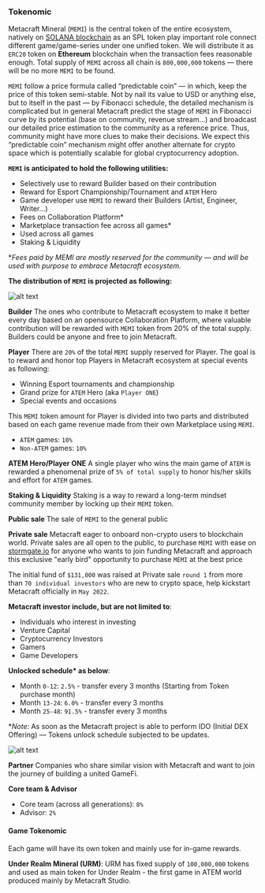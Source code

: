 ### Tokenomic

Metacraft Mineral (`MEMI`) is the central token of the entire ecosystem, natively on [SOLANA blockchain](https://explorer.solana.com/address/ATEMTyZVC1yDHYUg1aqHC6cpn8KVLe4Bbn7G74xSRDqG) as an SPL token play important role connect different game/game-series under one unified token. We will distribute it as `ERC20` token on **Ethereum** blockchain when the transaction fees reasonable enough. Total supply of `MEMI` across all chain is `800,000,000` tokens — there will be no more `MEMI` to be found.

`MEMI` follow a price formula called “predictable coin” — in which, keep the price of this token semi-stable. Not by nail its value to USD or anything else, but to itself in the past — by Fibonacci schedule, the detailed mechanism is complicated but in general Metacraft predict the stage of `MEMI` in Fibonacci curve by its potential (base on community, revenue stream…) and broadcast our detailed price estimation to the community as a reference price. Thus, community might have more clues to make their decisions. We expect this “predictable coin” mechanism might offer another alternate for crypto space which is potentially scalable for global cryptocurrency adoption.

**`MEMI` is anticipated to hold the following utilities:**

- Selectively use to reward Builder based on their contribution
- Reward for Esport Championship/Tournament and `ATEM` Hero
- Game developer use `MEMI` to reward their Builders (Artist, Engineer, Writer…)
- Fees on Collaboration Platform*
- Marketplace transaction fee across all games*
- Used across all games
- Staking & Liquidity

**Fees paid by MEMI are mostly reserved for the community — and will be used with purpose to embrace Metacraft ecosystem.*

**The distribution of `MEMI` is projected as following:**

![alt text](https://github.com/cocrafts/whitepaper/blob/master/assets/img/token-allocation.png?raw=true "The allocation set forth above is as anticipated, and maybe subject to modification.")

**Builder**
The ones who contribute to Metacraft ecosystem to make it better every day based on an opensource Collaboration Platform, where valuable contribution will be rewarded with `MEMI` token from 20% of the total supply. Builders could be anyone and free to join Metacraft.


**Player**
There are `20%` of the total `MEMI` supply reserved for Player. The goal is to reward and honor top Players in Metacraft ecosystem at special events as following:

- Winning Esport tournaments and championship
- Grand prize for `ATEM` Hero (aka `Player ONE`)
- Special events and occasions

This `MEMI` token amount for Player is divided into two parts and distributed based on each game revenue made from their own Marketplace using `MEMI`.

- `ATEM` games: `10%`
- `Non-ATEM` games: `10%`

**ATEM Hero/Player ONE**
A single player who wins the main game of `ATEM` is rewarded a phenomenal prize of `5% of total supply` to honor his/her skills and effort for `ATEM` games. 


**Staking & Liquidity**
Staking is a way to reward a long-term mindset community member by locking up their `MEMI` token.

**Public sale**
The sale of `MEMI` to the general public

**Private sale**
Metacraft eager to onboard non-crypto users to blockchain world. Private sales are all open to the public, to purchase `MEMI` with ease on [stormgate.io](http://stormgate.io) for anyone who wants to join funding Metacraft and approach this exclusive "early bird" opportunity to purchase `MEMI` at the best price

The initial fund of `$131,000` was raised at Private sale `round 1` from more than `70 individual investors` who are new to crypto space, help kickstart Metacraft officially in `May 2022`.

**Metacraft investor include, but are not limited to**:

- Individuals who interest in investing
- Venture Capital
- Cryptocurrency Investors
- Gamers
- Game Developers

**Unlocked schedule\* as below**:

- Month `0-12`: `2.5%` - transfer every 3 months (Starting from Token purchase month)
- Month `13-24`: `6.0%` - transfer every 3 months
- Month `25-48`: `91.5%` - transfer every 3 months

**Note:* As soon as the Metacraft project is able to perform IDO (Initial DEX Offering) — Tokens unlock schedule subjected to be updates.

![alt text](https://github.com/cocrafts/whitepaper/blob/master/assets/img/unlock-schedule.png?raw=true "The allocation set forth above is as anticipated, and maybe subject to modification.")

**Partner**
Companies who share similar vision with Metacraft and want to join the journey of building a united GameFi.

**Core team & Advisor**
- Core team (across all generations): `8%`
- Advisor: `2%`

#### Game Tokenomic

Each game will have its own token and mainly use for in-game rewards.

**Under Realm Mineral (URM)**: URM has fixed supply of `100,000,000` tokens and used as main token for Under Realm - the first game in ATEM world produced mainly by Metacraft Studio.
